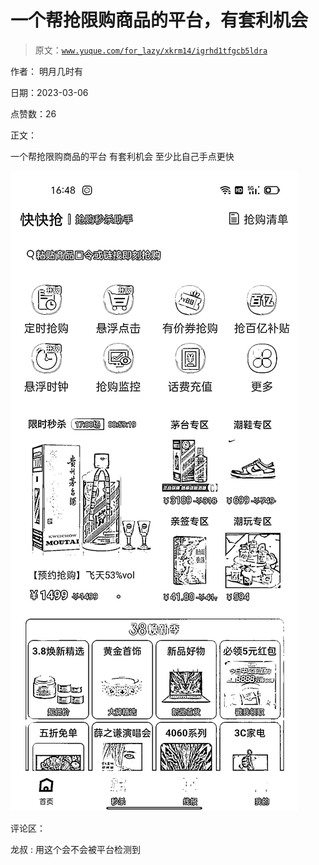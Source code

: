 # 一个帮抢限购商品的平台，有套利机会

> 原文：[`www.yuque.com/for_lazy/xkrm14/igrhd1tfgcb5ldra`](https://www.yuque.com/for_lazy/xkrm14/igrhd1tfgcb5ldra)

作者： 明月几时有 

日期：2023-03-06 

点赞数：26 

正文： 

一个帮抢限购商品的平台 有套利机会 至少比自己手点更快 

![](img/4a2f7b373f25466066c4c75ed6a94cff.png)  

评论区： 

龙叔 : 用这个会不会被平台检测到 

